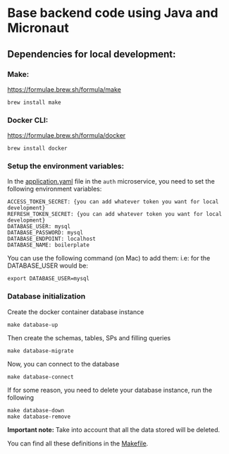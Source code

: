 # Base backend code using Java and Micronaut

## Dependencies for local development:

### Make: 
https://formulae.brew.sh/formula/make

```
brew install make
```

### Docker CLI:
https://formulae.brew.sh/formula/docker

```
brew install docker
```

### Setup the environment variables:

In the [application.yaml](src/auth/src/main/resources/application.yml) file in the `auth` microservice, you need to set the following environment variables:
```
ACCESS_TOKEN_SECRET: {you can add whatever token you want for local development}
REFRESH_TOKEN_SECRET: {you can add whatever token you want for local development}
DATABASE_USER: mysql
DATABASE_PASSWORD: mysql
DATABASE_ENDPOINT: localhost
DATABASE_NAME: boilerplate
```

You can use the following command (on Mac) to add them:
i.e: for the DATABASE_USER would be:
```
export DATABASE_USER=mysql
```

### Database initialization

Create the docker container database instance
```
make database-up
```

Then create the schemas, tables, SPs and filling queries
```
make database-migrate
```

Now, you can connect to the database
```
make database-connect
```

If for some reason, you need to delete your database instance, run the following
```
make database-down
make database-remove
```
**Important note:** Take into account that all the data stored will be deleted.

You can find all these definitions in the [Makefile](./Makefile).
